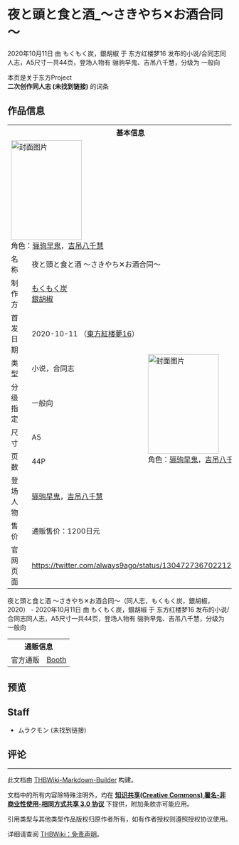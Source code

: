 # 夜と頭と食と酒_～さきやち✕お酒合同～

<!-- source html: G:\repos\THBWiki-Markdown-Builder\THBWikiMarkdown\Temp\main\f\f7\ns0%3A%E5%A4%9C%E3%81%A8%E9%A0%AD%E3%81%A8%E9%A3%9F%E3%81%A8%E9%85%92_%EF%BD%9E%E3%81%95%E3%81%8D%E3%82%84%E3%81%A1%E2%9C%95%E3%81%8A%E9%85%92%E5%90%88%E5%90%8C%EF%BD%9E.html -->

2020年10月11日 由 もくもく炭，銀胡椒 于 东方红楼梦16 发布的小说/合同志同人志，A5尺寸一共44页，登场人物有 骊驹早鬼、吉吊八千慧，分级为 一般向

本页是关于东方Project  
 **二次创作同人志 (未找到链接)** 的词条
## 作品信息

<table><tbody><tr><th colspan="3">基本信息</th></tr><tr><td class="cover-artwork-mobile" colspan="2"><a href="./文件-夜と頭と食と酒_～さきやち✕お酒合同～封面.png.md" class="image" title="封面图片"><img alt="封面图片" src="https://upload.thwiki.cc/thumb/1/11/%E5%A4%9C%E3%81%A8%E9%A0%AD%E3%81%A8%E9%A3%9F%E3%81%A8%E9%85%92_%EF%BD%9E%E3%81%95%E3%81%8D%E3%82%84%E3%81%A1%E2%9C%95%E3%81%8A%E9%85%92%E5%90%88%E5%90%8C%EF%BD%9E%E5%B0%81%E9%9D%A2.png/159px-%E5%A4%9C%E3%81%A8%E9%A0%AD%E3%81%A8%E9%A3%9F%E3%81%A8%E9%85%92_%EF%BD%9E%E3%81%95%E3%81%8D%E3%82%84%E3%81%A1%E2%9C%95%E3%81%8A%E9%85%92%E5%90%88%E5%90%8C%EF%BD%9E%E5%B0%81%E9%9D%A2.png" decoding="async" loading="lazy" width="159" height="224" srcset="https://upload.thwiki.cc/thumb/1/11/%E5%A4%9C%E3%81%A8%E9%A0%AD%E3%81%A8%E9%A3%9F%E3%81%A8%E9%85%92_%EF%BD%9E%E3%81%95%E3%81%8D%E3%82%84%E3%81%A1%E2%9C%95%E3%81%8A%E9%85%92%E5%90%88%E5%90%8C%EF%BD%9E%E5%B0%81%E9%9D%A2.png/238px-%E5%A4%9C%E3%81%A8%E9%A0%AD%E3%81%A8%E9%A3%9F%E3%81%A8%E9%85%92_%EF%BD%9E%E3%81%95%E3%81%8D%E3%82%84%E3%81%A1%E2%9C%95%E3%81%8A%E9%85%92%E5%90%88%E5%90%8C%EF%BD%9E%E5%B0%81%E9%9D%A2.png 1.5x, https://upload.thwiki.cc/thumb/1/11/%E5%A4%9C%E3%81%A8%E9%A0%AD%E3%81%A8%E9%A3%9F%E3%81%A8%E9%85%92_%EF%BD%9E%E3%81%95%E3%81%8D%E3%82%84%E3%81%A1%E2%9C%95%E3%81%8A%E9%85%92%E5%90%88%E5%90%8C%EF%BD%9E%E5%B0%81%E9%9D%A2.png/318px-%E5%A4%9C%E3%81%A8%E9%A0%AD%E3%81%A8%E9%A3%9F%E3%81%A8%E9%85%92_%EF%BD%9E%E3%81%95%E3%81%8D%E3%82%84%E3%81%A1%E2%9C%95%E3%81%8A%E9%85%92%E5%90%88%E5%90%8C%EF%BD%9E%E5%B0%81%E9%9D%A2.png 2x" data-file-width="1447" data-file-height="2039"></a><div class="cover-char">角色：<a href="./骊驹早鬼.md" title="骊驹早鬼">骊驹早鬼</a>，<a href="./吉吊八千慧.md" title="吉吊八千慧">吉吊八千慧</a></div></td>
</tr><tr><td class="label">名称</td><td colspan="2"> 夜と頭と食と酒 ～さきやち✕お酒合同～ </td></tr><tr><td class="label">制作方</td><td><a href="./もくもく炭.md" title="もくもく炭">もくもく炭</a><br><a href="./銀胡椒.md" title="銀胡椒">銀胡椒</a></td><td class="cover-artwork" rowspan="8" style="min-width:224px;"><a href="./文件-夜と頭と食と酒_～さきやち✕お酒合同～封面.png.md" class="image" title="封面图片"><img alt="封面图片" src="https://upload.thwiki.cc/thumb/1/11/%E5%A4%9C%E3%81%A8%E9%A0%AD%E3%81%A8%E9%A3%9F%E3%81%A8%E9%85%92_%EF%BD%9E%E3%81%95%E3%81%8D%E3%82%84%E3%81%A1%E2%9C%95%E3%81%8A%E9%85%92%E5%90%88%E5%90%8C%EF%BD%9E%E5%B0%81%E9%9D%A2.png/159px-%E5%A4%9C%E3%81%A8%E9%A0%AD%E3%81%A8%E9%A3%9F%E3%81%A8%E9%85%92_%EF%BD%9E%E3%81%95%E3%81%8D%E3%82%84%E3%81%A1%E2%9C%95%E3%81%8A%E9%85%92%E5%90%88%E5%90%8C%EF%BD%9E%E5%B0%81%E9%9D%A2.png" decoding="async" loading="lazy" width="159" height="224" srcset="https://upload.thwiki.cc/thumb/1/11/%E5%A4%9C%E3%81%A8%E9%A0%AD%E3%81%A8%E9%A3%9F%E3%81%A8%E9%85%92_%EF%BD%9E%E3%81%95%E3%81%8D%E3%82%84%E3%81%A1%E2%9C%95%E3%81%8A%E9%85%92%E5%90%88%E5%90%8C%EF%BD%9E%E5%B0%81%E9%9D%A2.png/238px-%E5%A4%9C%E3%81%A8%E9%A0%AD%E3%81%A8%E9%A3%9F%E3%81%A8%E9%85%92_%EF%BD%9E%E3%81%95%E3%81%8D%E3%82%84%E3%81%A1%E2%9C%95%E3%81%8A%E9%85%92%E5%90%88%E5%90%8C%EF%BD%9E%E5%B0%81%E9%9D%A2.png 1.5x, https://upload.thwiki.cc/thumb/1/11/%E5%A4%9C%E3%81%A8%E9%A0%AD%E3%81%A8%E9%A3%9F%E3%81%A8%E9%85%92_%EF%BD%9E%E3%81%95%E3%81%8D%E3%82%84%E3%81%A1%E2%9C%95%E3%81%8A%E9%85%92%E5%90%88%E5%90%8C%EF%BD%9E%E5%B0%81%E9%9D%A2.png/318px-%E5%A4%9C%E3%81%A8%E9%A0%AD%E3%81%A8%E9%A3%9F%E3%81%A8%E9%85%92_%EF%BD%9E%E3%81%95%E3%81%8D%E3%82%84%E3%81%A1%E2%9C%95%E3%81%8A%E9%85%92%E5%90%88%E5%90%8C%EF%BD%9E%E5%B0%81%E9%9D%A2.png 2x" data-file-width="1447" data-file-height="2039"></a><div class="cover-char">角色：<a href="./骊驹早鬼.md" title="骊驹早鬼">骊驹早鬼</a>，<a href="./吉吊八千慧.md" title="吉吊八千慧">吉吊八千慧</a></div></td>
</tr><tr><td class="label">首发日期</td><td>2020-10-11&#160;（<a href="/展会作品列表?e=%E4%B8%9C%E6%96%B9%E7%BA%A2%E6%A5%BC%E6%A2%A6%2316">東方紅楼夢16</a>）</td></tr><tr><td class="label">类型</td><td>小说，合同志</td></tr><tr><td class="label">分级指定</td><td>一般向</td></tr><tr><td class="label">尺寸</td><td>A5</td></tr><tr><td class="label">页数</td><td>44P</td></tr><tr><td class="label">登场人物</td><td><a href="./骊驹早鬼.md" title="骊驹早鬼">骊驹早鬼</a>，<a href="./吉吊八千慧.md" title="吉吊八千慧">吉吊八千慧</a></td></tr><tr><td class="label">售价</td><td>通贩售价：1200日元</td></tr>
<tr><td class="label">官网页面</td><td colspan="2"><a rel="nofollow" class="external free" href="https://twitter.com/always9ago/status/1304727367022125061">https://twitter.com/always9ago/status/1304727367022125061</a></td></tr></tbody></table>

夜と頭と食と酒 ～さきやち✕お酒合同～（同人志，もくもく炭，銀胡椒，2020） - 2020年10月11日 由 もくもく炭，銀胡椒 于 东方红楼梦16 发布的小说/合同志同人志，A5尺寸一共44页，登场人物有 骊驹早鬼、吉吊八千慧，分级为 一般向

<table><tbody><tr><th colspan="3">通贩信息</th></tr><tr><td class="label">官方通贩</td><td colspan="2"><a rel="nofollow" class="external text" href="https://booth.pm/ja/items/2448260">Booth</a></td></tr></tbody></table>


## 预览
## Staff
- ムラクモン (未找到链接)

## 评论




---

此文档由 [THBWiki-Markdown-Builder](https://github.com/Delsin-Yu/THBWiki-Markdown-Builder) 构建。

文档中的所有内容除特殊注明外，均在 [**知识共享(Creative Commons) 署名-非商业性使用-相同方式共享 3.0 协议**](https://creativecommons.org/licenses/by-sa/3.0/deed.zh-hans) 下提供，附加条款亦可能应用。

引用类型与其他类型作品版权归原作者所有，如有作者授权则遵照授权协议使用。

详细请查阅 [THBWiki：免责声明](https://thbwiki.cc/THBWiki:%E5%85%8D%E8%B4%A3%E5%A3%B0%E6%98%8E)。

